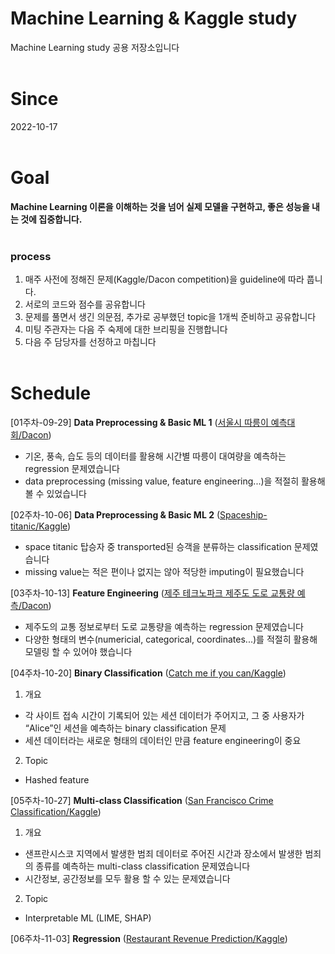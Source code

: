 # Machine Learning & Kaggle study

Machine Learning study 공용 저장소입니다
<br><br>
# Since
2022-10-17
<br><br>
# Goal
**Machine Learning 이론을 이해하는 것을 넘어 실제 모델을 구현하고, 좋은 성능을 내는 것에 집중합니다.**
<br><br>
### process
1. 매주 사전에 정해진 문제(Kaggle/Dacon competition)을 guideline에 따라 풉니다.
2. 서로의 코드와 점수를 공유합니다
3. 문제를 풀면서 생긴 의문점, 추가로 공부했던 topic을 1개씩 준비하고 공유합니다
4. 미팅 주관자는 다음 주 숙제에 대한 브리핑을 진행합니다
5. 다음 주 담당자를 선정하고 마칩니다 
<br><br>
# Schedule
[01주차-09-29] **Data Preprocessing & Basic ML 1** ([서울시 따릉이 예측대회/Dacon](https://dacon.io/competitions/open/235576/data))
- 기온, 풍속, 습도 등의 데이터를 활용해 시간별 따릉이 대여량을 예측하는 regression 문제였습니다
- data preprocessing (missing value, feature engineering...)을 적절히 활용해볼 수 있었습니다

[02주차-10-06] **Data Preprocessing & Basic ML 2** ([Spaceship-titanic/Kaggle](https://www.kaggle.com/competitions/spaceship-titanic))
- space titanic 탑승자 중 transported된 승객을 분류하는 classification 문제였습니다
- missing value는 적은 편이나 없지는 않아 적당한 imputing이 필요했습니다

[03주차-10-13] **Feature Engineering** ([제주 테크노파크 제주도 도로 교통량 예측/Dacon](https://dacon.io/competitions/official/235985/overview/description))
- 제주도의 교통 정보로부터 도로 교통량을 예측하는 regression 문제였습니다
- 다양한 형태의 변수(numericial, categorical, coordinates...)를 적절히 활용해 모델링 할 수 있어야 했습니다

[04주차-10-20] **Binary Classification** ([Catch me if you can/Kaggle](https://www.kaggle.com/competitions/catch-me-if-you-can-intruder-detection-through-webpage-session-tracking2))
1. 개요
  - 각 사이트 접속 시간이 기록되어 있는 세션 데이터가 주어지고, 그 중 사용자가 “Alice”인 세션을 예측하는 binary classification 문제
  - 세션 데이터라는 새로운 형태의 데이터인 만큼 feature engineering이 중요
2. Topic
  - Hashed feature

[05주차-10-27] **Multi-class Classification** ([San Francisco Crime Classification/Kaggle](https://www.kaggle.com/competitions/sf-crime/overview))
1. 개요
  - 샌프란시스코 지역에서 발생한 범죄 데이터로 주어진 시간과 장소에서 발생한 범죄의 종류를 예측하는 multi-class classification 문제였습니다
  - 시간정보, 공간정보를 모두 활용 할 수 있는 문제였습니다
2. Topic
  - Interpretable ML (LIME, SHAP)

[06주차-11-03] **Regression** ([Restaurant Revenue Prediction/Kaggle](https://www.kaggle.com/competitions/restaurant-revenue-prediction/data))
